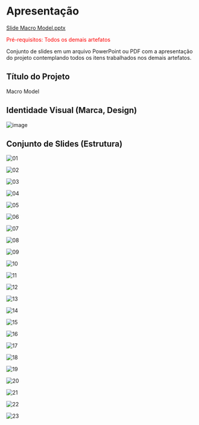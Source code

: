 # Apresentação

[Slide Macro Model.pptx](https://github.com/user-attachments/files/15811546/Slide.Macro.Model.pptx)

<span style="color:red">Pré-requisitos: Todos os demais artefatos</span>

Conjunto de slides em um arquivo PowerPoint ou PDF com a apresentação do projeto contemplando todos os itens trabalhados nos demais artefatos.

## Título do Projeto

Macro Model

## Identidade Visual (Marca, Design)

![image](https://github.com/ICEI-PUC-Minas-PMV-ADS/pmv-ads-2024-1-e2-proj-int-t1-macro-model/assets/104217381/e470409c-483b-4632-a04d-d29ebd05ccf0)



## Conjunto de Slides (Estrutura)


![01](https://github.com/ICEI-PUC-Minas-PMV-ADS/pmv-ads-2024-1-e2-proj-int-t1-macro-model/assets/145519272/c26f38ff-ae2d-4ace-b152-f8e3b129a740)

![02](https://github.com/ICEI-PUC-Minas-PMV-ADS/pmv-ads-2024-1-e2-proj-int-t1-macro-model/assets/145519272/7bd5e8c5-a3f7-454d-b381-3971888dbcdf)

![03](https://github.com/ICEI-PUC-Minas-PMV-ADS/pmv-ads-2024-1-e2-proj-int-t1-macro-model/assets/145519272/7ca4f9e8-70d6-4fe5-9c23-9f3a7b9ec852)

![04](https://github.com/ICEI-PUC-Minas-PMV-ADS/pmv-ads-2024-1-e2-proj-int-t1-macro-model/assets/145519272/c620ab62-0660-4483-b511-31026ae18e08)

![05](https://github.com/ICEI-PUC-Minas-PMV-ADS/pmv-ads-2024-1-e2-proj-int-t1-macro-model/assets/145519272/037bf0de-9ac4-4da1-b327-f9845b9b5b51)

![06](https://github.com/ICEI-PUC-Minas-PMV-ADS/pmv-ads-2024-1-e2-proj-int-t1-macro-model/assets/145519272/5c71cac7-380b-43d6-a997-381da767692d)


![07](https://github.com/ICEI-PUC-Minas-PMV-ADS/pmv-ads-2024-1-e2-proj-int-t1-macro-model/assets/145519272/0ba05ea0-7659-4fa2-8a8c-bf326bbcbe9b)


![08](https://github.com/ICEI-PUC-Minas-PMV-ADS/pmv-ads-2024-1-e2-proj-int-t1-macro-model/assets/145519272/e0520f26-70b4-4796-9916-d56f715266bf)

![09](https://github.com/ICEI-PUC-Minas-PMV-ADS/pmv-ads-2024-1-e2-proj-int-t1-macro-model/assets/145519272/c208493f-761d-4e57-a5cc-524eb8dc4af2)

![10](https://github.com/ICEI-PUC-Minas-PMV-ADS/pmv-ads-2024-1-e2-proj-int-t1-macro-model/assets/145519272/8cd1f8a1-9ee4-4267-b4c5-c2e01b05f949)

![11](https://github.com/ICEI-PUC-Minas-PMV-ADS/pmv-ads-2024-1-e2-proj-int-t1-macro-model/assets/145519272/2fb8fcf7-89fd-4908-b926-6d8166915273)

![12](https://github.com/ICEI-PUC-Minas-PMV-ADS/pmv-ads-2024-1-e2-proj-int-t1-macro-model/assets/145519272/cd28718e-7699-48c8-a62f-1dfae980e015)

![13](https://github.com/ICEI-PUC-Minas-PMV-ADS/pmv-ads-2024-1-e2-proj-int-t1-macro-model/assets/145519272/657e0d3e-dc30-488c-9be4-17dc3d8a3405)

![14](https://github.com/ICEI-PUC-Minas-PMV-ADS/pmv-ads-2024-1-e2-proj-int-t1-macro-model/assets/145519272/65a1eb22-e325-4c50-a1b6-3aa3d702d101)

![15](https://github.com/ICEI-PUC-Minas-PMV-ADS/pmv-ads-2024-1-e2-proj-int-t1-macro-model/assets/145519272/471e3f00-6510-4639-b659-82fbf535116c)

![16](https://github.com/ICEI-PUC-Minas-PMV-ADS/pmv-ads-2024-1-e2-proj-int-t1-macro-model/assets/145519272/6b2bc27e-a7d0-42f9-8c4c-5920bfb5a910)

![17](https://github.com/ICEI-PUC-Minas-PMV-ADS/pmv-ads-2024-1-e2-proj-int-t1-macro-model/assets/145519272/3ed5cf09-f2f3-478d-93a7-29b587502550)

![18](https://github.com/ICEI-PUC-Minas-PMV-ADS/pmv-ads-2024-1-e2-proj-int-t1-macro-model/assets/145519272/ad5707d8-c7b4-4365-972e-199c9c1bdf5e)

![19](https://github.com/ICEI-PUC-Minas-PMV-ADS/pmv-ads-2024-1-e2-proj-int-t1-macro-model/assets/145519272/8ed6a132-16c0-479b-a760-e5b5cb3b2207)

![20](https://github.com/ICEI-PUC-Minas-PMV-ADS/pmv-ads-2024-1-e2-proj-int-t1-macro-model/assets/145519272/4f1a8bcf-68fe-42fa-b430-fa411d999c35)

![21](https://github.com/ICEI-PUC-Minas-PMV-ADS/pmv-ads-2024-1-e2-proj-int-t1-macro-model/assets/145519272/9ceecd12-4033-4450-a6c9-4b326a1b1fa9)

![22](https://github.com/ICEI-PUC-Minas-PMV-ADS/pmv-ads-2024-1-e2-proj-int-t1-macro-model/assets/145519272/c2f18595-2344-44f5-b452-24965e88a3a0)

![23](https://github.com/ICEI-PUC-Minas-PMV-ADS/pmv-ads-2024-1-e2-proj-int-t1-macro-model/assets/145519272/7003f4d2-5c6a-4f4e-b36a-baa49df7d399)




